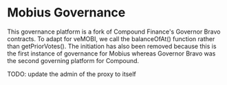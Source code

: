 # Mobius Governance
This governance platform is a fork of Compound Finance's Governor Bravo contracts. To adapt for veMOBI, we call the balanceOfAt() function rather than getPriorVotes(). The initiation has also been removed because this is the first instance of governance for Mobius whereas Governor Bravo was the second governing platform for Compound.

TODO: update the admin of the proxy to itself
